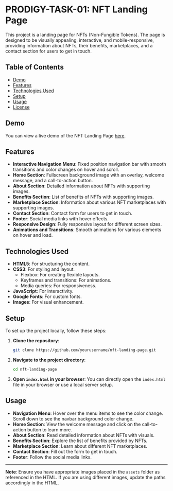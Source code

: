 # PRODIGY-TASK-01: NFT Landing Page

This project is a landing page for NFTs (Non-Fungible Tokens). The page is designed to be visually appealing, interactive, and mobile-responsive, providing information about NFTs, their benefits, marketplaces, and a contact section for users to get in touch.

## Table of Contents

- [Demo](#demo)
- [Features](#features)
- [Technologies Used](#technologies-used)
- [Setup](#setup)
- [Usage](#usage)
- [License](#license)

## Demo

You can view a live demo of the NFT Landing Page [here](#).

## Features

- **Interactive Navigation Menu**: Fixed position navigation bar with smooth transitions and color changes on hover and scroll.
- **Home Section**: Fullscreen background image with an overlay, welcome message, and a call-to-action button.
- **About Section**: Detailed information about NFTs with supporting images.
- **Benefits Section**: List of benefits of NFTs with supporting images.
- **Marketplace Section**: Information about various NFT marketplaces with supporting images.
- **Contact Section**: Contact form for users to get in touch.
- **Footer**: Social media links with hover effects.
- **Responsive Design**: Fully responsive layout for different screen sizes.
- **Animations and Transitions**: Smooth animations for various elements on hover and load.

## Technologies Used

- **HTML5**: For structuring the content.
- **CSS3**: For styling and layout.
  - Flexbox: For creating flexible layouts.
  - Keyframes and transitions: For animations.
  - Media queries: For responsiveness.
- **JavaScript**: For interactivity.
- **Google Fonts**: For custom fonts.
- **Images**: For visual enhancement.

## Setup

To set up the project locally, follow these steps:

1. **Clone the repository**:
    ```bash
    git clone https://github.com/yourusername/nft-landing-page.git
    ```

2. **Navigate to the project directory**:
    ```bash
    cd nft-landing-page
    ```

3. **Open `index.html` in your browser**:
    You can directly open the `index.html` file in your browser or use a local server setup.

## Usage

- **Navigation Menu**: Hover over the menu items to see the color change. Scroll down to see the navbar background color change.
- **Home Section**: View the welcome message and click on the call-to-action button to learn more.
- **About Section**: Read detailed information about NFTs with visuals.
- **Benefits Section**: Explore the list of benefits provided by NFTs.
- **Marketplace Section**: Learn about different NFT marketplaces.
- **Contact Section**: Fill out the form to get in touch.
- **Footer**: Follow the social media links.

---

**Note**: Ensure you have appropriate images placed in the `assets` folder as referenced in the HTML. If you are using different images, update the paths accordingly in the HTML.

